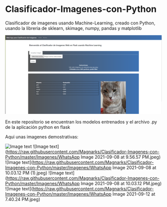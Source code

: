 # Clasificador-Imagenes-con-Python
Clasificador de imagenes usando Machine-Learning, creado con Python, usando la libreria de sklearn, skimage, numpy, pandas y matplotlib

![Image text](https://raw.githubusercontent.com/Magnarks/Clasificador-Imagenes-con-Python/master/Imagenes/TobeyRaton.png)


En este repositorio se encuentran los modelos entrenados y el archivo .py de la aplicación python en flask

Aqui unas imagenes demostrativas:

![Image text](https://raw.githubusercontent.com/Magnarks/Clasificador-Imagenes-con-Python/master/Imagenes/WhatsApp-Image2021-09-08at9.54.44-PM.jpeg)
![Image text](https://raw.githubusercontent.com/Magnarks/Clasificador-Imagenes-con-Python/master/Imagenes/WhatsApp Image 2021-09-08 at 9.56.57 PM.jpeg)
![Image text](https://raw.githubusercontent.com/Magnarks/Clasificador-Imagenes-con-Python/master/Imagenes/WhatsApp Image 2021-09-08 at 10.03.12 PM (1).jpeg)
![Image text](https://raw.githubusercontent.com/Magnarks/Clasificador-Imagenes-con-Python/master/Imagenes/WhatsApp Image 2021-09-08 at 10.03.12 PM.jpeg)
![Image text](https://raw.githubusercontent.com/Magnarks/Clasificador-Imagenes-con-Python/master/Imagenes/WhatsApp Image 2021-09-12 at 7.40.24 PM.jpeg)
